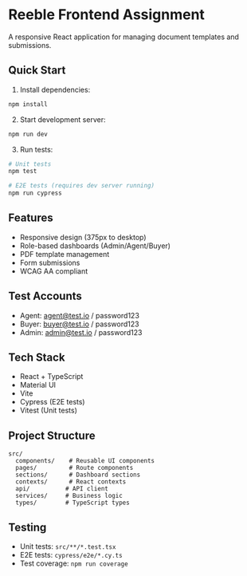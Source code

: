 # Reeble Frontend Assignment

A responsive React application for managing document templates and submissions.

## Quick Start

1. Install dependencies:
```bash
npm install
```

2. Start development server:
```bash
npm run dev
```

3. Run tests:
```bash
# Unit tests
npm test

# E2E tests (requires dev server running)
npm run cypress
```

## Features

- Responsive design (375px to desktop)
- Role-based dashboards (Admin/Agent/Buyer)
- PDF template management
- Form submissions
- WCAG AA compliant

## Test Accounts

- Agent: agent@test.io / password123
- Buyer: buyer@test.io / password123
- Admin: admin@test.io / password123

## Tech Stack

- React + TypeScript
- Material UI
- Vite
- Cypress (E2E tests)
- Vitest (Unit tests)

## Project Structure

```
src/
  components/    # Reusable UI components
  pages/         # Route components
  sections/      # Dashboard sections
  contexts/      # React contexts
  api/          # API client
  services/     # Business logic
  types/        # TypeScript types
```

## Testing

- Unit tests: `src/**/*.test.tsx`
- E2E tests: `cypress/e2e/*.cy.ts`
- Test coverage: `npm run coverage` 